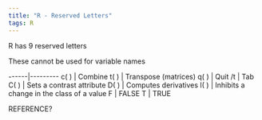 ```yaml
---
title: "R - Reserved Letters"
tags: R
---
```



R has 9 reserved letters

These cannot be used for variable names

------|---------
c( )  |	Combine
t( )  |	Transpose (matrices)
q( )  | Quit
/t    | Tab
C( )  | Sets a contrast attribute
D( )  | Computes derivatives
I( )  | Inhibits a change in the class of a value
F     | FALSE
T     | TRUE


REFERENCE?
